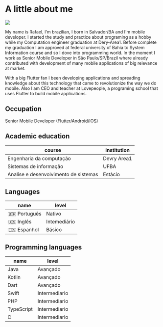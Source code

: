 # A little about me

![](https://pbs.twimg.com/profile_banners/707935205693194240/1679092595/1500x500)

My name is Rafael, I'm brazilian, I born in Salvador/BA and I'm mobile developer. I started the study and practice about programing as a hobby while my Computation engineer graduation at Dery-Área1. Before complete my graduation I am approved at federal university of Bahia to System Information course and so I dove into programming world. In the moment I work as Senior Mobile Developer in São Paulo/SP/Brazil where already contributed with development of many mobile applications of big relevance at market.

With a big Flutter fan I been developing applications and spreading knowledge about this technology that came to revolutionize the way we do mobile. Also I am CEO and teacher at Lovepeople, a programing school that uses Flutter to build mobile applications.

## Occupation

Senior Mobile Developer (Flutter/Android/IOS)

## Academic education

| course    | institution |
| -------- | ------- |
| Engenharia da computação | Devry Area1     | 
| Sistemas de informação | UFBA     | 
| Analise e desenvolvimento de sistemas | Estácio     | 

## Languages

| name    | level |
| -------- | ------- |
| 🇧🇷 Português | Nativo     |
| 🇺🇸 Inglês  | Intemediário    |
| 🇪🇸 Espanhol    | Básico    |


## Programming languages

| name    | level |
| -------- | ------- |
| Java | Avançado     |
| Kotlin  | Avançado    |
| Dart    | Avançado    |
| Swift    | Intermediario    |
| PHP    | Intermediario    |
| TypeScript    | Intermediario    |
| C    | Intermediario    |
